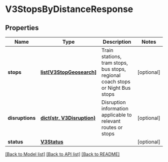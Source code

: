 # V3StopsByDistanceResponse

## Properties
Name | Type | Description | Notes
------------ | ------------- | ------------- | -------------
**stops** | [**list[V3StopGeosearch]**](V3StopGeosearch.md) | Train stations, tram stops, bus stops, regional coach stops or Night Bus stops | [optional] 
**disruptions** | [**dict(str, V3Disruption)**](V3Disruption.md) | Disruption information applicable to relevant routes or stops | [optional] 
**status** | [**V3Status**](V3Status.md) |  | [optional] 

[[Back to Model list]](../README.md#documentation-for-models) [[Back to API list]](../README.md#documentation-for-api-endpoints) [[Back to README]](../README.md)

